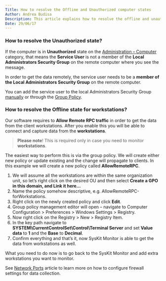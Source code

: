 ```yaml
---
Title: How to resolve the Offline and Unauthorized computer states
Author: Andrea Budisa
Description: This article explains how to resolve the offline and unauthorized computer states shown in SysKit Monitor. 
Date: 29/06/17
---
```

### How to resolve the Unauthorized state?

If the computer is in __Unauthorized__ state on the [Administration – Computer](#internal/get-to-know-syskit-monitor/administration/servers-and-groups) category, that means the __Service User__ is not a member of the __Local Administrators Security Group__ on the remote computer where you see the message.

In order to get the data remotely, the service user needs to be a __member of the Local Administrators Security Group__ on the remote computer.

You can add the service user to the local Administrators Security Group [manually](#internal/how-to/service-accounts/add-service-user-manually) or through the [Group Policy](#internal/how-to/service-accounts/add-service-user-group-policy).

### How to resolve the Offline state for workstations?

Our software requires to __Allow Remote RPC traffic__ in order to get the data from the client workstations. After you enable this you will be able to connect and capture data from the __workstations__.

> __Please note__! This is required only in case you need to monitor __workstations__.
 
The easiest way to perform this is via the group policy. We will create either new policy or update existing and the change will propagate to clients. In this example we will create a new policy called __AllowRemoteRPC__.

1. We will assume all the workstations are within the same organization unit, so let’s right click on the desired OU and then select __Create a GPO in this domain, and Link it here…__
2. Name the policy somehow descriptive, e.g. AllowRemoteRPC-forWorkstations.
3. Right click on the newly created policy and click __Edit__.
4. Group policy management editor will open – navigate to Computer Configuration > Preferences > Windows Settings > Registry.
5. Now right click on the Registry > New > Registry Item.
6. In the key path navigate to __SYSTEM\CurrentControlSet\Control\Terminal Server__ and set __Value data__ to __1__ and the __Base__ to __Decimal__.
7. Confirm everything and that’s it, now SysKit Monitor is able to get the data from workstations as well.

What you need to do now is to go back to the SysKit Monitor and add extra workstations you want to monitor.

See [Network Ports](#internal/troubleshooting/network-ports) article to learn more on how to configure firewall settings for data collection.

